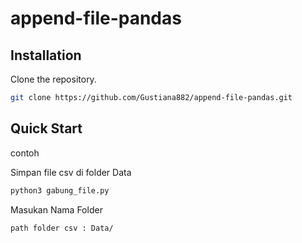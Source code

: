 # append-file-pandas

## Installation


Clone the repository.

```bash
git clone https://github.com/Gustiana882/append-file-pandas.git
``` 


## Quick Start

contoh

Simpan file csv di folder Data

```bash
python3 gabung_file.py
```

Masukan Nama Folder
```bash
path folder csv : Data/
```
